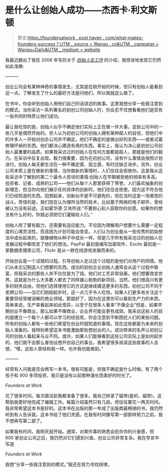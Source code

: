 # 是什么让创始人成功——杰西卡·利文斯顿

> 原文:[https://foundersatwork . post haven . com/what-makes-founders-success？UTM _ source = Wanqu . co&UTM _ campaign = Wanqu+Daily&UTM _ medium = website](https://foundersatwork.posthaven.com/what-makes-founders-succeed?utm_source=wanqu.co&utm_campaign=Wanqu+Daily&utm_medium=website)

我最近翻出了我在 2006 年写的关于 *[创始人在工作](http://www.amazon.com/Founders-Work-Stories-Startups-Early/dp/1430210788/ref=sr_1_1?ie=UTF8&qid=1437840529&sr=8-1&keywords=founders+at+work)* 的介绍，我惊讶地发现它仍然如此准确:

––––––

创业公司会有某种神奇的事情发生，尤其是在刚开始的时候，但只有创始人能看到这一点。了解发生了什么的最好方法是问他们，所以我就这么做了。

在书中，你会听到创始人用他们自己的话讲述的故事。这里我想分享一些我注意到的模式。当你采访一系列著名的初创公司创始人时，你会忍不住想看看他们是否有一些共同的特质让他们成功。

最让我吃惊的是，创始人似乎不确定他们实际上正在做一件大事。这些公司中的一些几乎是偶然开始的。世人认为初创公司的创始人拥有某种超人的自信，但他们中的许多人一开始对创办公司并不确定。他们不确定的是做出好的东西——或者试着修理坏掉的东西。他们都决心建造有用的东西。事实上，我认为决心是初创公司创始人最重要的品质。如果我采访过的创始人在任何方面都是超人，那就是他们的毅力。在采访中反复出现。毅力很重要，因为在初创公司，没有什么事情会按照计划进行。创始人每天都生活在一种不确定感、孤立感，有时还缺乏进步。另外，创业公司本质上是在做新的事情，当你做新的事情时，人们往往会拒绝你。这是我从这些采访中了解到的第二个最令人惊讶的事情:创始人在早期被拒绝的频率有多高。投资者、记者、成熟的公司——他们从每个人那里获得了荣誉。人们喜欢抽象的创新理念，但当你向他们展示任何具体的创新时，他们往往会拒绝，因为这不符合他们已经知道的东西。回想起来，创新似乎是不可避免的，但在当时这是一场艰苦的战斗。奇怪的是，我们现在认为理所当然的技术，比如基于网络的电子邮件，曾经被认为没有前途。正如霍华德·艾肯所说:“不要担心别人窃取你的创意。如果你的想法有什么好的，你就必须把它们灌输给人们。”

创始人除了要有毅力，还需要有适应能力。不仅因为理解用户想要什么需要一定程度的心理灵活性，而且因为计划可能会改变。人们认为创业是从一些优秀的初始想法中成长起来的，就像植物从种子中成长一样。但是几乎所有我采访过的创始人在发展过程中都改变了他们的想法。PayPal 最初是编写加密软件，Excite 最初是一家数据库搜索公司，Flickr 是从一款在线游戏发展而来的。

开始创业是一个试错的过程。引导创始人走过这个过程的是他们对用户的同情。他们从未忘记制造人们想要的东西。成功的初创企业创始人通常会从这个过程中致富，但我采访的那些人并不仅仅是为了钱。他们对工艺非常自豪。他们想要改变世界。这就是为什么大多数人都去了同样雄心勃勃的新项目。当然，他们很高兴有更多的财务自由，但他们选择使用它的方式是继续建造更多的东西。初创公司不同于老牌公司——当它们刚刚起步时，这一点几乎令人吃惊。如果人们更多地关注这个重要但经常被误解的商业领域，那就好了，因为在这里你可以看到生产力的本质。简单来说，生产率看起来如此怪异，以至于在很多人看来“不像企业”但是，如果早期创业不像商业，那么如果不像商业，企业界可能会更有成效。我采访这些人的目的是建立一个每个人都可以学习的经验库。你会注意到不断困扰人们的某些问题。所有的创始人都有一些他们希望在创业时就知道的事情。现在这些都是为未来的创始人准备的。我特别希望这本书能激励那些想创业的人。成功带来的名声让初创公司的创始人看起来与众不同。或许，如果人们能够看到这些公司实际上是如何起步的，他们就不会那么害怕设想开创自己的事业。我希望很多阅读这些故事的人会想，“嘿，这些人曾经和我一样。也许我也能做到。”

––––––

经常有人问我是否会再写一本书。很有可能是，但我不确定是什么时候。有了两个孩子和 900 多项投资，我只是没有以前那种漫长而美好的时光了。

*Founders at Work*

花了很多时间。每次面试前我都准备了很多。我自己转录了磁带(是的，磁带)，这帮助我更好地完成了编辑工作。每篇介绍虽然只有几段，但往往要花一两天时间。我非常希望这本书是好的。这本书在出版的那一年成了出版商最畅销的书，我仍然听到有人告诉我，这本书给了他们灵感。在我有时间像写第一部那样努力之前，我不想再写第二部了。

如果我有时间，我明天就开始。通常，对某件事的熟悉会扼杀你的兴奋感，但 900 家创业公司之后，我仍然对它们感到兴奋。创业公司非常复杂。我在导言中写道

*Founders at Work*

我想“分享一些我注意到的模式。”我还在努力寻找规律。